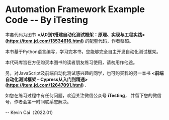 # Automation Framework Example Code -- By iTesting

本套代码为图书 **<从0到1搭建自动化测试框架：原理、实现与工程实践>(https://item.jd.com/13534616.html)** 的配套代码，作者蔡超。

本书基于Python语言编写，学习完本书，您能够完全自主开发自动化测试框架。

本代码库旨在方便购买本图书的读者朋友练习使用，请勿用作他途。

另，对JavaScript及前端自动化测试感兴趣的同学，也可购买我的另一本书 **<前端自动化测试框架 – Cypress从入门到精通>(https://item.jd.com/12647091.html)** .
 
如您在练习过程中有任何问题，欢迎关注微信公众号 **iTesting**， 并留下您的微信号，作者会第一时间联系您解决。

 -- Kevin Cai（2022.01）
 